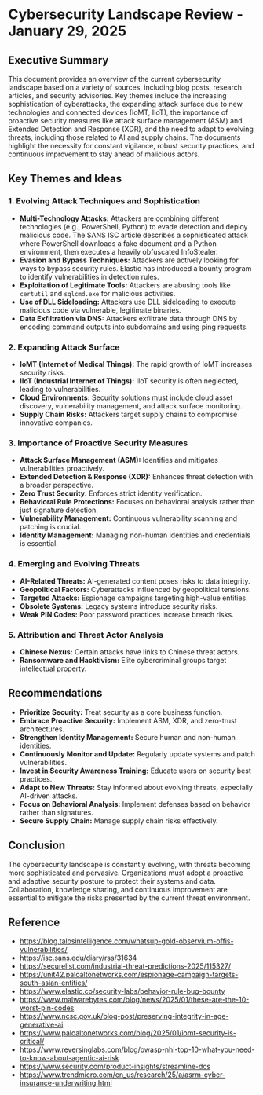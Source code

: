 # Cybersecurity Landscape Review - January 29, 2025

## Executive Summary

This document provides an overview of the current cybersecurity landscape based on a variety of sources, including blog posts, research articles, and security advisories. Key themes include the increasing sophistication of cyberattacks, the expanding attack surface due to new technologies and connected devices (IoMT, IIoT), the importance of proactive security measures like attack surface management (ASM) and Extended Detection and Response (XDR), and the need to adapt to evolving threats, including those related to AI and supply chains. The documents highlight the necessity for constant vigilance, robust security practices, and continuous improvement to stay ahead of malicious actors.

## Key Themes and Ideas

### 1. Evolving Attack Techniques and Sophistication

- **Multi-Technology Attacks:** Attackers are combining different technologies (e.g., PowerShell, Python) to evade detection and deploy malicious code. The SANS ISC article describes a sophisticated attack where PowerShell downloads a fake document and a Python environment, then executes a heavily obfuscated InfoStealer.
- **Evasion and Bypass Techniques:** Attackers are actively looking for ways to bypass security rules. Elastic has introduced a bounty program to identify vulnerabilities in detection rules.
- **Exploitation of Legitimate Tools:** Attackers are abusing tools like `certutil` and `sqlcmd.exe` for malicious activities.
- **Use of DLL Sideloading:** Attackers use DLL sideloading to execute malicious code via vulnerable, legitimate binaries.
- **Data Exfiltration via DNS:** Attackers exfiltrate data through DNS by encoding command outputs into subdomains and using ping requests.

### 2. Expanding Attack Surface

- **IoMT (Internet of Medical Things):** The rapid growth of IoMT increases security risks.
- **IIoT (Industrial Internet of Things):** IIoT security is often neglected, leading to vulnerabilities.
- **Cloud Environments:** Security solutions must include cloud asset discovery, vulnerability management, and attack surface monitoring.
- **Supply Chain Risks:** Attackers target supply chains to compromise innovative companies.

### 3. Importance of Proactive Security Measures

- **Attack Surface Management (ASM):** Identifies and mitigates vulnerabilities proactively.
- **Extended Detection & Response (XDR):** Enhances threat detection with a broader perspective.
- **Zero Trust Security:** Enforces strict identity verification.
- **Behavioral Rule Protections:** Focuses on behavioral analysis rather than just signature detection.
- **Vulnerability Management:** Continuous vulnerability scanning and patching is crucial.
- **Identity Management:** Managing non-human identities and credentials is essential.

### 4. Emerging and Evolving Threats

- **AI-Related Threats:** AI-generated content poses risks to data integrity.
- **Geopolitical Factors:** Cyberattacks influenced by geopolitical tensions.
- **Targeted Attacks:** Espionage campaigns targeting high-value entities.
- **Obsolete Systems:** Legacy systems introduce security risks.
- **Weak PIN Codes:** Poor password practices increase breach risks.

### 5. Attribution and Threat Actor Analysis

- **Chinese Nexus:** Certain attacks have links to Chinese threat actors.
- **Ransomware and Hacktivism:** Elite cybercriminal groups target intellectual property.

## Recommendations

- **Prioritize Security:** Treat security as a core business function.
- **Embrace Proactive Security:** Implement ASM, XDR, and zero-trust architectures.
- **Strengthen Identity Management:** Secure human and non-human identities.
- **Continuously Monitor and Update:** Regularly update systems and patch vulnerabilities.
- **Invest in Security Awareness Training:** Educate users on security best practices.
- **Adapt to New Threats:** Stay informed about evolving threats, especially AI-driven attacks.
- **Focus on Behavioral Analysis:** Implement defenses based on behavior rather than signatures.
- **Secure Supply Chain:** Manage supply chain risks effectively.

## Conclusion

The cybersecurity landscape is constantly evolving, with threats becoming more sophisticated and pervasive. Organizations must adopt a proactive and adaptive security posture to protect their systems and data. Collaboration, knowledge sharing, and continuous improvement are essential to mitigate the risks presented by the current threat environment.

## Reference

- https://blog.talosintelligence.com/whatsup-gold-observium-offis-vulnerabilities/
- https://isc.sans.edu/diary/rss/31634
- https://securelist.com/industrial-threat-predictions-2025/115327/
- https://unit42.paloaltonetworks.com/espionage-campaign-targets-south-asian-entities/
- https://www.elastic.co/security-labs/behavior-rule-bug-bounty
- https://www.malwarebytes.com/blog/news/2025/01/these-are-the-10-worst-pin-codes
- https://www.ncsc.gov.uk/blog-post/preserving-integrity-in-age-generative-ai
- https://www.paloaltonetworks.com/blog/2025/01/iomt-security-is-critical/
- https://www.reversinglabs.com/blog/owasp-nhi-top-10-what-you-need-to-know-about-agentic-ai-risk
- https://www.security.com/product-insights/streamline-dcs
- https://www.trendmicro.com/en_us/research/25/a/asrm-cyber-insurance-underwriting.html

